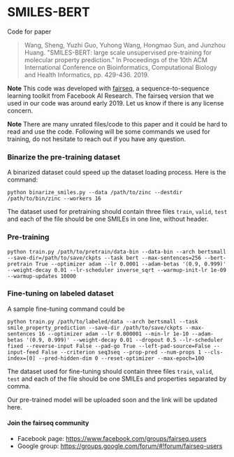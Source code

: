 # SMILES-BERT

Code for paper 
> Wang, Sheng, Yuzhi Guo, Yuhong Wang, Hongmao Sun, and Junzhou Huang. "SMILES-BERT: large scale unsupervised pre-training for molecular property prediction." In Proceedings of the 10th ACM International Conference on Bioinformatics, Computational Biology and Health Informatics, pp. 429-436. 2019.

**Note** This code was developed with [fairseq](https://github.com/facebookresearch/fairseq), a sequence-to-sequence
learning toolkit from Facebook AI Research. The fairseq version that we used in our code was around early 2019. Let us know if there is any license concern.

**Note** There are many unrated files/code to this paper and it could be hard to read and use the code. Following will be some commands we used for training, do not hesitate to reach out if you have any question.

### Binarize the pre-training dataset
A binarized dataset could speed up the dataset loading process. Here is the command:
```
python binarize_smiles.py --data /path/to/zinc --destdir /path/to/bin/zinc --workers 16
```

The dataset used for pretraining should contain three files `train`, `valid`, `test` and each of the file should be one SMILEs in one line, without header.

### Pre-training 
```
python train.py /path/to/pretrain/data-bin --data-bin --arch bertsmall --save-dir=/path/to/save/ckpts --task bert --max-sentences=256 --bert-pretrain True --optimizer adam --lr 0.0001 --adam-betas '(0.9, 0.999)' --weight-decay 0.01 --lr-scheduler inverse_sqrt --warmup-init-lr 1e-09 --warmup-updates 10000
```

### Fine-tuning on labeled dataset

A sample fine-tuning command could be

```
python train.py /path/to/labeled/data --arch bertsmall --task smile_property_prediction --save-dir /path/to/save/ckpts --max-sentences 16 --optimizer adam --lr 0.000001 --min-lr 1e-10 --adam-betas '(0.9, 0.999)' --weight-decay 0.01 --dropout 0.5 --lr-scheduler fixed --reverse-input False --pad-go True --left-pad-source=False --input-feed False --criterion seq3seq --prop-pred --num-props 1 --cls-index=[0] --pred-hidden-dim 0 --reset-optimizer --max-epoch=100
```
The dataset used for fine-tuning should contain three files `train`, `valid`, `test` and each of the file should be one SMILEs and properties separated by comma.

Our pre-trained model will be uploaded soon and the link will be updated here.

#### Join the fairseq community

* Facebook page: https://www.facebook.com/groups/fairseq.users
* Google group: https://groups.google.com/forum/#!forum/fairseq-users

